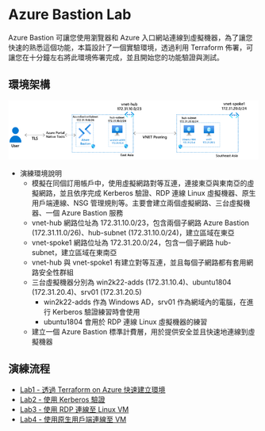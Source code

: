 # Azure Bastion Lab
Azure Bastion 可讓您使用瀏覽器和 Azure 入口網站連線到虛擬機器，為了讓您快速的熟悉這個功能，本篇設計了一個實驗環境，透過利用 Terraform 佈署，可讓您在十分鐘左右將此環境佈署完成，並且開始您的功能驗證與測試。
## 環境架構
![GITHUB](https://github.com/BrianHsing/Azure-Bastion/blob/main/images/architecture-1.png "architecture")<br>
- 演練環境說明<br>
  - 模擬在同個訂用帳戶中，使用虛擬網路對等互連，連接東亞與東南亞的虛擬網路，並且依序完成 Kerberos 驗證、RDP 連線 Linux 虛擬機器、原生用戶端連線、NSG 管理規則等。主要會建立兩個虛擬網路、三台虛擬機器、一個 Azure Bastion 服務<br>
  - vnet-hub 網路位址為 172.31.10.0/23，包含兩個子網路 Azure Bastion (172.31.11.0/26)、hub-subnet (172.31.10.0/24)，建立區域在東亞<br>
  - vnet-spoke1 網路位址為 172.31.20.0/24，包含一個子網路 hub-subnet，建立區域在東南亞<br>
  - vnet-hub 與 vnet-spoke1 有建立對等互連，並且每個子網路都有套用網路安全性群組<br>
  - 三台虛擬機器分別為 win2k22-adds (172.31.10.4)、ubuntu1804 (172.31.20.4)、srv01 (172.31.20.5)<br>
    - win2k22-adds 作為 Windows AD，srv01 作為網域內的電腦，在進行 Kerberos 驗證練習時會使用<br>
    - ubuntu1804 會用於 RDP 連線 Linux 虛擬機器的練習<br>
  - 建立一個 Azure Bastion 標準計費層，用於提供安全並且快速地連線到虛擬機器<br>
## 演練流程 <br>

- [Lab1 - 透過 Terraform on Azure 快速建立環境](https://github.com/BrianHsing/Azure-Bastion/blob/main/lab1.md)<br>
- [Lab2 - 使用 Kerberos 驗證](https://github.com/BrianHsing/Azure-Bastion/blob/main/lab2.md)<br>
- [Lab3 - 使用 RDP 連線至 Linux VM](https://github.com/BrianHsing/Azure-Bastion/blob/main/lab3.md)<br>
- [Lab4 - 使用原生用戶端連線至 VM](https://github.com/BrianHsing/Azure-Bastion/blob/main/lab4.md)<br>
